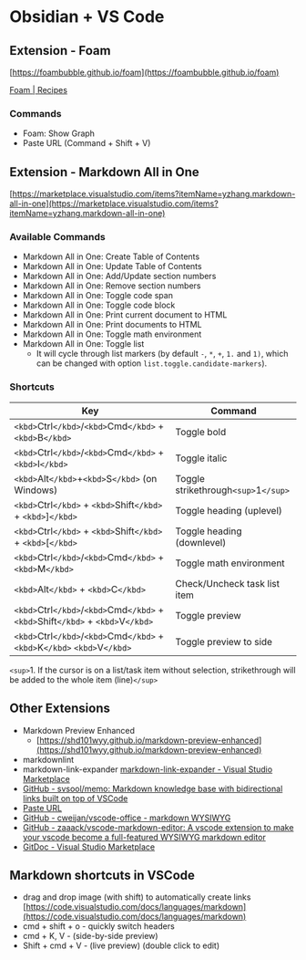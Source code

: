 # Obsidian + VS Code

## Extension - Foam

[https://foambubble.github.io/foam](https://foambubble.github.io/foam)

[Foam | Recipes](https://foambubble.github.io/foam/user/recipes/recipes)

### Commands

- Foam: Show Graph
- Paste URL (Command + Shift + V)

## Extension - Markdown All in One

[https://marketplace.visualstudio.com/items?itemName=yzhang.markdown-all-in-one](https://marketplace.visualstudio.com/items?itemName=yzhang.markdown-all-in-one)

### Available Commands

- Markdown All in One: Create Table of Contents
- Markdown All in One: Update Table of Contents
- Markdown All in One: Add/Update section numbers
- Markdown All in One: Remove section numbers
- Markdown All in One: Toggle code span
- Markdown All in One: Toggle code block
- Markdown All in One: Print current document to HTML
- Markdown All in One: Print documents to HTML
- Markdown All in One: Toggle math environment
- Markdown All in One: Toggle list
  - It will cycle through list markers (by default `-`, `*`, `+`, `1.` and `1)`, which can be changed with option `list.toggle.candidate-markers`).

### Shortcuts

| **Key**                                                                                    | **Command**                        |
| ------------------------------------------------------------------------------------------------ | ---------------------------------------- |
| `<kbd>`Ctrl`</kbd>`/`<kbd>`Cmd`</kbd>` + `<kbd>`B`</kbd>`                            | Toggle bold                              |
| `<kbd>`Ctrl`</kbd>`/`<kbd>`Cmd`</kbd>` + `<kbd>`I`</kbd>`                            | Toggle italic                            |
| `<kbd>`Alt`</kbd>`+`<kbd>`S`</kbd>` (on Windows)                                         | Toggle strikethrough`<sup>`1`</sup>` |
| `<kbd>`Ctrl`</kbd>` + `<kbd>`Shift`</kbd>` + `<kbd>`]`</kbd>`                        | Toggle heading (uplevel)                 |
| `<kbd>`Ctrl`</kbd>` + `<kbd>`Shift`</kbd>` + `<kbd>`[`</kbd>`                        | Toggle heading (downlevel)               |
| `<kbd>`Ctrl`</kbd>`/`<kbd>`Cmd`</kbd>` + `<kbd>`M`</kbd>`                            | Toggle math environment                  |
| `<kbd>`Alt`</kbd>` + `<kbd>`C`</kbd>`                                                    | Check/Uncheck task list item             |
| `<kbd>`Ctrl`</kbd>`/`<kbd>`Cmd`</kbd>` + `<kbd>`Shift`</kbd>` + `<kbd>`V`</kbd>` | Toggle preview                           |
| `<kbd>`Ctrl`</kbd>`/`<kbd>`Cmd`</kbd>` + `<kbd>`K`</kbd>` `<kbd>`V`</kbd>`       | Toggle preview to side                   |

`<sup>`1. If the cursor is on a list/task item without selection, strikethrough will be added to the whole item (line)`</sup>`

## Other Extensions

- Markdown Preview Enhanced
  - [https://shd101wyy.github.io/markdown-preview-enhanced](https://shd101wyy.github.io/markdown-preview-enhanced)
- markdownlint
- markdown-link-expander
  [markdown-link-expander - Visual Studio Marketplace](https://marketplace.visualstudio.com/items?itemName=skn0tt.markdown-link-expander)
- [GitHub - svsool/memo: Markdown knowledge base with bidirectional links built on top of VSCode](https://github.com/svsool/memo)
- [Paste URL](https://marketplace.visualstudio.com/items?itemName=kukushi.pasteurl)
- [GitHub - cweijan/vscode-office - markdown WYSIWYG](https://github.com/cweijan/vscode-office)
- [GitHub - zaaack/vscode-markdown-editor: A vscode extension to make your vscode become a  full-featured WYSIWYG markdown editor](https://github.com/zaaack/vscode-markdown-editor)
- [GitDoc - Visual Studio Marketplace](https://marketplace.visualstudio.com/items?itemName=vsls-contrib.gitdoc)

## Markdown shortcuts in VSCode

- drag and drop image (with shift) to automatically create links
  [https://code.visualstudio.com/docs/languages/markdown](https://code.visualstudio.com/docs/languages/markdown)
- cmd + shift + o - quickly switch headers
- cmd + K, V - (side-by-side preview)
- Shift + cmd + V - (live preview) (double click to edit)
